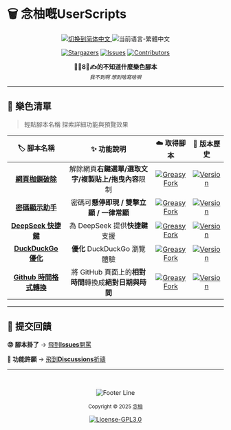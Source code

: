 # 🗑️ 念柚嘅UserScripts

<p align="center">
  <a href="https://github.com/MiPoNianYou/UserScripts/blob/main/README.md" title="切换到简体中文">
    <img src="https://img.shields.io/badge/语言-简体中文-51576d?colorA=303446&style=for-the-badge" alt="切换到简体中文">
  </a>
  <img src="https://img.shields.io/badge/語言-繁體中文-8caaee?colorA=303446&style=for-the-badge" alt="当前语言-繁體中文">
</p>

<p align="center">
  <a href="https://github.com/MiPoNianYou/UserScripts/stargazers"><img alt="Stargazers" src="https://img.shields.io/github/stars/MiPoNianYou/UserScripts?colorA=303446&colorB=babbf1&style=for-the-badge&logo=starship&logoColor=babbf1"></a>
  <a href="https://github.com/MiPoNianYou/UserScripts/issues"><img alt="Issues" src="https://img.shields.io/github/issues/MiPoNianYou/UserScripts?colorA=303446&colorB=ef9f76&style=for-the-badge&logo=bugsnag&logoColor=ef9f76"></a>
  <a href="https://github.com/MiPoNianYou/UserScripts/contributors"><img alt="Contributors" src="https://img.shields.io/github/contributors/MiPoNianYou/UserScripts?colorA=303446&colorB=a6d189&style=for-the-badge&logo=github&logoColor=a6d189"></a>
</p>

<p align="center">
  <strong>🦐🐔8⃣️✍️的不知道什麼樂色腳本</strong>
  <br/>
  <small><i>我不到啊 想到啥寫啥唄</i></small>
</p>

---

## 💩 樂色清單

> 輕點腳本名稱 探索詳細功能與預覽效果

| 🏷️ 腳本名稱 | ✨ 功能說明 | ☁️ 取得腳本 | 📜 版本歷史 |
| :--: | :--: | :--: | :--: |
| [**網頁枷鎖破除**](https://github.com/MiPoNianYou/UserScripts/blob/main/Descriptions/UniversalWebLiberatorDescription.md) | 解除網頁**右鍵選單/選取文字/複製貼上/拖曳內容**限制 | [![Greasy Fork](https://img.shields.io/badge/Greasy%20Fork-安裝-e5c890?style=for-the-badge&logo=tampermonkey&logoColor=e5c890&labelColor=303446)](https://greasyfork.org/scripts/532010) | [![Version](https://img.shields.io/badge/Version-V1.4.0-c6d0f5?style=for-the-badge&labelColor=303446)](https://github.com/MiPoNianYou/UserScripts/blob/main/UpdateLogs/UniversalWebLiberatorUpdateLog.md) |
| [**密碼顯示助手**](https://github.com/MiPoNianYou/UserScripts/blob/main/Introductions/PasswordRevealerIntroduction.md) | 密碼可**懸停即現 / 雙擊立顯 / 一律常顯** | [![Greasy Fork](https://img.shields.io/badge/Greasy%20Fork-安裝-e5c890?style=for-the-badge&logo=tampermonkey&logoColor=e5c890&labelColor=303446)](https://greasyfork.org/scripts/532524) | [![Version](https://img.shields.io/badge/Version-V1.3.0-c6d0f5?style=for-the-badge&labelColor=303446)](https://github.com/MiPoNianYou/UserScripts/blob/main/UpdateLogs/PasswordRevealerUpdateLog.md) |
| [**DeepSeek 快捷鍵**](https://github.com/MiPoNianYou/UserScripts/blob/main/Introductions/DeepSeekShortcutsIntroduction.md) | 為 DeepSeek 提供**快捷鍵**支援 | [![Greasy Fork](https://img.shields.io/badge/Greasy%20Fork-安裝-e5c890?style=for-the-badge&logo=tampermonkey&logoColor=e5c890&labelColor=303446)](https://greasyfork.org/scripts/532221) | [![Version](https://img.shields.io/badge/Version-V1.4.0-c6d0f5?style=for-the-badge&labelColor=303446)](https://github.com/MiPoNianYou/UserScripts/blob/main/UpdateLogs/DeepSeekShortcutsUpdateLog.md) |
| [**DuckDuckGo 優化**](https://github.com/MiPoNianYou/UserScripts/blob/main/Descriptions/DuckDuckGoOptimizationDescription.md) | **優化** DuckDuckGo 瀏覽體驗 | [![Greasy Fork](https://img.shields.io/badge/Greasy%20Fork-安裝-e5c890?style=for-the-badge&logo=tampermonkey&logoColor=e5c890&labelColor=303446)](https://greasyfork.org/scripts/532614) | [![Version](https://img.shields.io/badge/Version-V1.2.0-c6d0f5?style=for-the-badge&labelColor=303446)](https://github.com/MiPoNianYou/UserScripts/blob/main/UpdateLogs/DuckDuckGoOptimizationUpdateLog.md) |
| [**Github 時間格式轉換**](https://github.com/MiPoNianYou/UserScripts/blob/main/Descriptions/GithubTimeFormatConverterDescription.md) | 將 GitHub 頁面上的**相對時間**轉換成**絕對日期與時間** | [![Greasy Fork](https://img.shields.io/badge/Greasy%20Fork-安裝-e5c890?style=for-the-badge&logo=tampermonkey&logoColor=e5c890&labelColor=303446)](https://greasyfork.org/scripts/533903) | [![Version](https://img.shields.io/badge/Version-V1.1.0-c6d0f5?style=for-the-badge&labelColor=303446)](https://github.com/MiPoNianYou/UserScripts/blob/main/UpdateLogs/GithubTimeFormatConverterUpdateLog.md) |

---

## 📮 提交回饋

**😡 腳本掛了** → [飛到**Issues**開罵](https://github.com/MiPoNianYou/UserScripts/issues)

**🌠 功能許願** → [飛到**Discussions**祈禱](https://github.com/MiPoNianYou/UserScripts/discussions)

---

<br/>

<p align="center"><img src="https://raw.githubusercontent.com/catppuccin/catppuccin/main/assets/footers/gray0_ctp_on_line.svg?sanitize=true" alt="Footer Line" /></p>

<p align="center">
  <small>Copyright © 2025 <a href="https://github.com/MiPoNianYou" target="_blank">念柚</a></small>
</p>

<p align="center">
	<a href="https://github.com/MiPoNianYou/UserScripts/blob/main/LICENSE"><img alt="License-GPL3.0" src="https://img.shields.io/static/v1.svg?style=for-the-badge&label=License&message=GPL-3.0&logoColor=c6d0f5&colorA=303446&colorB=babbf1"/></a>
</p>
